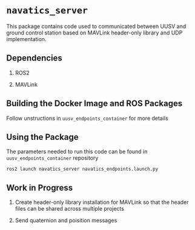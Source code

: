 # `navatics_server`

This package contains code used to communicated between UUSV and ground control station based on MAVLink header-only library and UDP implementation.

## Dependencies

1. ROS2

2. MAVLink

## Building the Docker Image and ROS Packages

Follow unstructions in `uusv_endpoints_container` for more details

## Using the Package

The parameters needed to run this code can be found in `uusv_endpoints_container` repository

```
ros2 launch navatics_server navatics_endpoints.launch.py
```

## Work in Progress

1. Create header-only library installation for MAVLink so that the header files can be shared across multiple projects

2. Send quaternion and poisition messages
